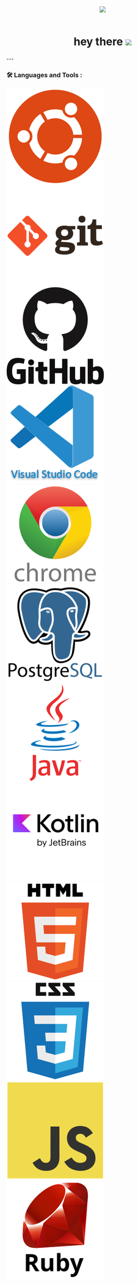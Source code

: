 <div id="header" align="center">
  <img src="https://media.giphy.com/media/M9gbBd9nbDrOTu1Mqx/giphy.gif" width="100"/>
</div>
<div align="center">
  <img src="https://komarev.com/ghpvc/?username=scolombo30&style=flat-square&color=blue" alt=""/>
  <h1>
  hey there
  <img src="https://media.giphy.com/media/hvRJCLFzcasrR4ia7z/giphy.gif" width="30px"/>
</h1>
</div>
---

### :hammer_and_wrench: Languages and Tools :
<div>
  <img src="https://github.com/devicons/devicon/blob/master/icons/ubuntu/ubuntu-plain.svg">
  <img src="https://github.com/devicons/devicon/blob/master/icons/git/git-original-wordmark.svg">
  <img src="https://github.com/devicons/devicon/blob/master/icons/github/github-original-wordmark.svg">
  <img src="https://github.com/devicons/devicon/blob/master/icons/vscode/vscode-original-wordmark.svg">
  <img src="https://github.com/devicons/devicon/blob/master/icons/chrome/chrome-original-wordmark.svg">
  <img src="https://github.com/devicons/devicon/blob/master/icons/postgresql/postgresql-original-wordmark.svg">
  <img src="https://github.com/devicons/devicon/blob/master/icons/java/java-original-wordmark.svg">
  <img src="https://github.com/devicons/devicon/blob/master/icons/kotlin/kotlin-original-wordmark.svg">
  <img src="https://github.com/devicons/devicon/blob/master/icons/html5/html5-original-wordmark.svg">
  <img src="https://github.com/devicons/devicon/blob/master/icons/css3/css3-original-wordmark.svg">
  <img src="https://github.com/devicons/devicon/blob/master/icons/javascript/javascript-original.svg">
  <img src="https://github.com/devicons/devicon/blob/master/icons/ruby/ruby-original-wordmark.svg">
  <!-- <img src="https://github.com/devicons/devicon/blob/master/icons/rspec/rspec-original-wordmark.svg"> -->
  <!-- <img src="https://github.com/devicons/devicon/blob/master/icons/rails/rails-original-wordmark.svg"> -->
  
</div>
